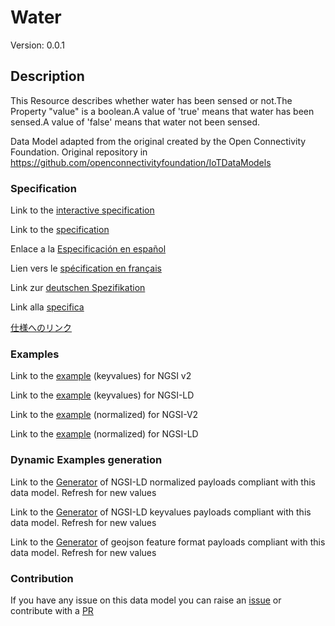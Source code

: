 # Water
Version: 0.0.1

## Description 

This Resource describes whether water has been sensed or not.The Property "value" is a boolean.A value of 'true' means that water has been sensed.A value of 'false' means that water not been sensed.

Data Model adapted from the original created by the Open Connectivity Foundation. Original repository in https://github.com/openconnectivityfoundation/IoTDataModels
### Specification

Link to the [interactive specification](https://swagger.lab.fiware.org/?url=https://smart-data-models.github.io/dataModel.OCF/Water/swagger.yaml)

Link to the [specification](https://github.com/smart-data-models/dataModel.OCF/blob/master/Water/doc/spec.md)

Enlace a la [Especificación en español](https://github.com/smart-data-models/dataModel.OCF/blob/master/Water/doc/spec_ES.md)

Lien vers le [spécification en français](https://github.com/smart-data-models/dataModel.OCF/blob/master/Water/doc/spec_FR.md)

Link zur [deutschen Spezifikation](https://github.com/smart-data-models/dataModel.OCF/blob/master/Water/doc/spec_DE.md)

Link alla [specifica](https://github.com/smart-data-models/dataModel.OCF/blob/master/Water/doc/spec_IT.md)

[仕様へのリンク](https://github.com/smart-data-models/dataModel.OCF/blob/master/Water/doc/spec_JA.md)
### Examples

Link to the [example](https://smart-data-models.github.io/dataModel.OCF/Water/examples/example.json) (keyvalues) for NGSI v2

Link to the [example](https://smart-data-models.github.io/dataModel.OCF/Water/examples/example.jsonld) (keyvalues) for NGSI-LD

Link to the [example](https://smart-data-models.github.io/dataModel.OCF/Water/examples/example-normalized.json) (normalized) for NGSI-V2

Link to the [example](https://smart-data-models.github.io/dataModel.OCF/Water/examples/example-normalized.jsonld) (normalized) for NGSI-LD
### Dynamic Examples generation

Link to the [Generator](https://smartdatamodels.org/extra/ngsi-ld_generator.php?schemaUrl=https://raw.githubusercontent.com/smart-data-models/dataModel.OCF/master/Water/schema.json&email=info@smartdatamodels.org) of NGSI-LD normalized payloads compliant with this data model. Refresh for new values

Link to the [Generator](https://smartdatamodels.org/extra/ngsi-ld_generator_keyvalues.php?schemaUrl=https://raw.githubusercontent.com/smart-data-models/dataModel.OCF/master/Water/schema.json&email=info@smartdatamodels.org) of NGSI-LD keyvalues payloads compliant with this data model. Refresh for new values

Link to the [Generator](https://smartdatamodels.org/extra/geojson_features_generator.php?schemaUrl=https://raw.githubusercontent.com/smart-data-models/dataModel.OCF/master/Water/schema.json&email=info@smartdatamodels.org) of geojson feature format payloads compliant with this data model. Refresh for new values
### Contribution

 If you have any issue on this data model you can raise an [issue](https://github.com/smart-data-models/dataModel.OCF/issues)  or contribute with a [PR](https://github.com/smart-data-models/dataModel.OCF/pulls)